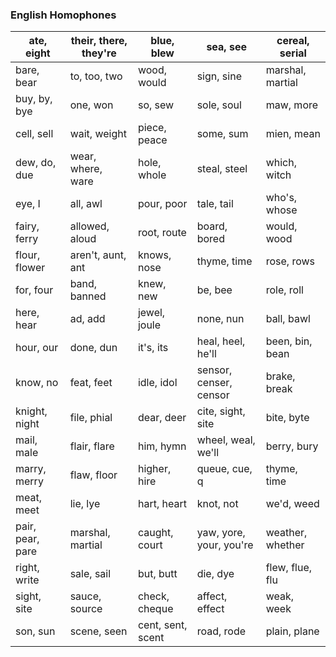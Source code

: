 ###  English Homophones

| ate, eight       | their, there, they're | blue, blew        | sea, see                | cereal, serial   |
| ---------------- | --------------------- | ----------------- | ----------------------- | ---------------- |
| bare, bear       | to, too, two          | wood, would       | sign, sine              | marshal, martial |
| buy, by, bye     | one, won              | so, sew           | sole, soul              | maw, more        |
| cell, sell       | wait, weight          | piece, peace      | some, sum               | mien, mean       |
| dew, do, due     | wear, where, ware     | hole, whole       | steal, steel            | which, witch     |
| eye, I           | all, awl              | pour, poor        | tale, tail              | who's, whose     |
| fairy, ferry     | allowed, aloud        | root, route       | board, bored            | would, wood      |
| flour, flower    | aren't, aunt, ant     | knows, nose       | thyme, time             | rose, rows       |
| for, four        | band, banned          | knew, new         | be, bee                 | role, roll       |
| here, hear       | ad, add               | jewel, joule      | none, nun               | ball, bawl       |
| hour, our        | done, dun             | it's, its         | heal, heel, he'll       | been, bin, bean  |
| know, no         | feat, feet            | idle, idol        | sensor, censer, censor  | brake, break     |
| knight, night    | file, phial           | dear, deer        | cite, sight, site       | bite, byte       |
| mail, male       | flair, flare          | him, hymn         | wheel, weal, we'll      | berry, bury      |
| marry, merry     | flaw, floor           | higher, hire      | queue, cue, q           | thyme, time      |
| meat, meet       | lie, lye              | hart, heart       | knot, not               | we'd, weed       |
| pair, pear, pare | marshal, martial      | caught, court     | yaw, yore, your, you're | weather, whether |
| right, write     | sale, sail            | but, butt         | die, dye                | flew, flue, flu  |
| sight, site      | sauce, source         | check, cheque     | affect, effect          | weak, week       |
| son, sun         | scene, seen           | cent, sent, scent | road, rode              | plain, plane     |